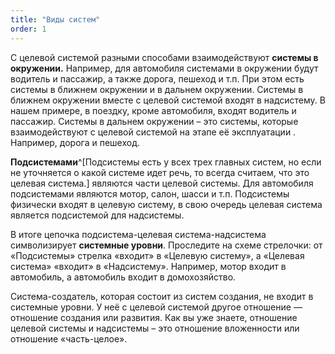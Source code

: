 ```yaml
---
title: "Виды систем"
order: 1
---
```




С целевой системой разными способами взаимодействуют **системы в окружении.** Например, для автомобиля системами в окружении будут водитель и пассажир, а также дорога, пешеход и т.п. При этом есть системы в ближнем окружении и в дальнем окружении. Системы в ближнем окружении вместе с целевой системой входят в надсистему. В нашем примере, в поездку, кроме автомобиля, входят водитель и пассажир. Системы в дальнем окружении – это системы, которые взаимодействуют с целевой системой на этапе её эксплуатации . Например, дорога и пешеход.

**Подсистемами**^[Подсистемы есть у всех трех главных систем, но если не уточняется о какой системе идет речь, то всегда считаем, что это целевая система.] являются части целевой системы. Для автомобиля подсистемами являются мотор, салон, шасси и т.п. Подсистемы физически входят в целевую систему, в свою очередь целевая система является подсистемой для надсистемы.

В итоге цепочка подсистема-целевая система-надсистема символизирует **системные уровни**. Проследите на схеме стрелочки: от «Подсистемы» стрелка «входит» в «Целевую систему», а «Целевая система» «входит» в «Надсистему». Например, мотор входит в автомобиль, а автомобиль входит в домохозяйство.

Система-создатель, которая состоит из систем создания, не входит в системные уровни. У неё с целевой системой другое отношение — отношение создания или развития. Как вы уже знаете, отношение целевой системы и надсистемы – это отношение вложенности или отношение «часть-целое».

